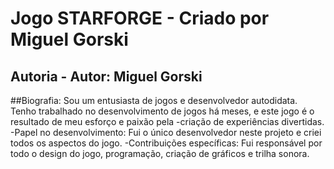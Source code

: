 # Jogo STARFORGE - Criado por Miguel Gorski 

## Autoria - Autor: Miguel Gorski

##Biografia: Sou um entusiasta de jogos e desenvolvedor autodidata. Tenho trabalhado no desenvolvimento de jogos há meses, e este jogo é o resultado de meu esforço e paixão pela -criação de experiências divertidas.
-Papel no desenvolvimento: Fui o único desenvolvedor neste projeto e criei todos os aspectos do jogo. 
-Contribuições específicas: Fui responsável por todo o design do jogo, programação, criação de gráficos e trilha sonora.
